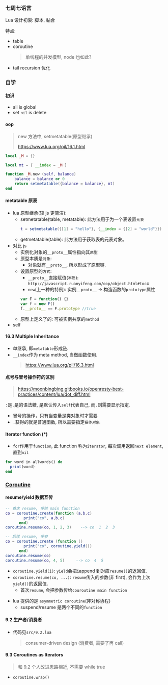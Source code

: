 ### 七周七语言

Lua 设计初衷: 脚本, 黏合

特点:

- table
- coroutine
  > 单线程的并发模型, node 也如此?
- tail recursion 优化

### 自学

#### 初识

- all is global
- set `nil` is delete

#### oop

> new 方法中, setmetatable(原型继承)
>
> https://www.lua.org/pil/16.1.html

```lua
local _M = {}

local mt = { __index = _M }

function _M.new (self, balance)
    balance = balance or 0
    return setmetatable({balance = balance}, mt)
end
```

#### metatable 原表

- lua 原型继承(较 js 更简洁):
  - setmetatable(table, metatable): 此方法用于为一个表设置`元表`
    ```lua
    t = setmetatable({[1] = "hello"}, {__index = {[2] = "world"}})
    ```
  - getmetatable(table): 此方法用于获取表的元表对象。
- 对比 js
  - 实例化对象的`__proto__`属性指向其`原型`
  - 原型本质是`对象`:
    - 对象就有`__proto__`, 所以形成了原型链.
  - 设置原型的`方式`:
    - `__proto__`直接赋值(`本质`): `http://javascript.ruanyifeng.com/oop/object.html#toc4`
    - `new`(上一种的特例): 实例`__proto__` -> 构造函数的`prototype`属性
    ```js
    var F = function() {}
    var f = new F()
    f.__proto__ == F.prototype //true
    ```
  - 原型上定义了的: 可被实例共享的`method`
- self

#### 16.3 Multiple Inheritance

- 单继承, 即`metatable`形成链.
- `__index`作为 meta method, 当做函数使用.
  > https://www.lua.org/pil/16.3.html

#### 点号与冒号操作符的区别

> https://moonbingbing.gitbooks.io/openresty-best-practices/content/lua/dot_diff.html

`:`是`.`是的语法糖, 是默认传入`self`代表自己, 而`.`则需要显示指定.

- 冒号的操作，只有当变量是类对象时才需要
- `.`获得的就是普通函数, 所以需要指定`操作对象`

#### Iterator function (\*)

- `for`作用于`function`, 此 function 称为`iterator`, 每次调用返回`next element`, 直到`nil`

```for
for word in allwords() do
  print(word)
end
```

### [Coroutine](https://www.lua.org/pil/9.1.html)

#### resume/yield 数据互传

```lua
-- 首次 resume, 传给 main function
co = coroutine.create(function (a,b,c)
        print("co", a,b,c)
      end)
coroutine.resume(co, 1, 2, 3)    --> co  1  2  3

-- 后续 resume, 传参
co = coroutine.create (function ()
        print("co", coroutine.yield())
      end)
coroutine.resume(co)
coroutine.resume(co, 4, 5)     --> co  4  5
```

- `coroutine.yield(i)`: `yield`会把`i`append 到对应`resume()`的返回值.
- `coroutine.resume(co, ...)`: `resume`传入的参数(非 first), 会作为上次`yield()`的返回值.
  - 首次`resume`, 会把参数传给`couroutine main function`

* lua 提供的是 `asymmetric coroutine`(非对称协程)
  - suspend/resume 是两个不同的`function`

#### 9.2 生产者/消费者

- 代码见`src/9.2.lua`
  > consumer-driven design (消费者, 需要了再 call)

#### 9.3 Coroutines as Iterators

> 和 9.2 个人改进思路相近, 不需要 while true

- `coroutine.wrap()`
